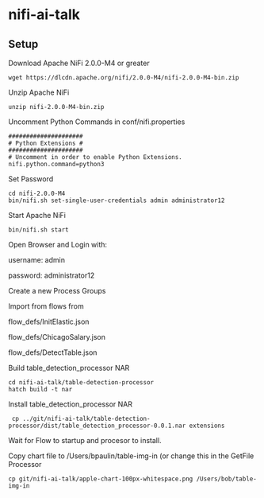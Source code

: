 # nifi-ai-talk

## Setup

Download Apache NiFi 2.0.0-M4 or greater

```
wget https://dlcdn.apache.org/nifi/2.0.0-M4/nifi-2.0.0-M4-bin.zip
```

Unzip Apache NiFi

```
unzip nifi-2.0.0-M4-bin.zip
```

Uncomment Python Commands in conf/nifi.properties

```
#####################
# Python Extensions #
#####################
# Uncomment in order to enable Python Extensions.
nifi.python.command=python3
```

Set Password

```
cd nifi-2.0.0-M4
bin/nifi.sh set-single-user-credentials admin administrator12
```

Start Apache NiFi

```
bin/nifi.sh start
```

Open Browser and Login with:

username: admin

password: administrator12


Create a new Process Groups

Import from flows from 

flow_defs/InitElastic.json

flow_defs/ChicagoSalary.json

flow_defs/DetectTable.json

Build table_detection_processor NAR

```
cd nifi-ai-talk/table-detection-processor
hatch build -t nar
```

Install table_detection_processor NAR

```
 cp ../git/nifi-ai-talk/table-detection-processor/dist/table_detection_processor-0.0.1.nar extensions
```

Wait for Flow to startup and procesor to install.  

Copy chart file to /Users/bpaulin/table-img-in (or change this in the GetFile Processor

```
cp git/nifi-ai-talk/apple-chart-100px-whitespace.png /Users/bob/table-img-in
```
